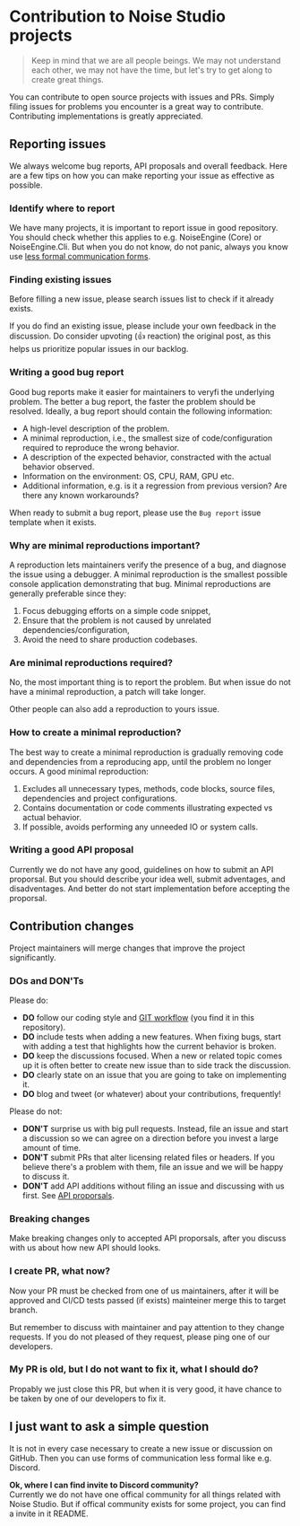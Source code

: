 # Contribution to Noise Studio projects

> Keep in mind that we are all people beings. We may not understand each other, we may not have the time, but let's try to get along to create great things.

You can contribute to open source projects with issues and PRs. Simply filing issues for problems you encounter is a great way to contribute. Contributing implementations is greatly appreciated.

## Reporting issues
We always welcome bug reports, API proposals and overall feedback. Here are a few tips on how you can make reporting your issue as effective as possible.

### Identify where to report
We have many projects, it is important to report issue in good repository. You should check whether this applies to e.g. NoiseEngine (Core) or NoiseEngine.Cli. But when you do not know, do not panic, always you know use [less formal communication forms](#i-just-want-to-ask-a-simple-question).

### Finding existing issues
Before filling a new issue, please search issues list to check if it already exists.

If you do find an existing issue, please include your own feedback in the discussion. Do consider upvoting (👍 reaction) the original post, as this helps us prioritize popular issues in our backlog.

### Writing a good bug report
Good bug reports make it easier for maintainers to veryfi the underlying problem. The better a bug report, the faster the problem should be resolved. Ideally, a bug report should contain the following information:
* A high-level description of the problem.
* A minimal reproduction, i.e., the smallest size of code/configuration required to reproduce the wrong behavior.
* A description of the expected behavior, constracted with the actual behavior observed.
* Information on the environment: OS, CPU, RAM, GPU etc.
* Additional information, e.g. is it a regression from previous version? Are there any known workarounds?

When ready to submit a bug report, please use the `Bug report` issue template when it exists.

### Why are minimal reproductions important?
A reproduction lets maintainers verify the presence of a bug, and diagnose the issue using a debugger. A minimal reproduction is the smallest possible console application demonstrating that bug. Minimal reproductions are generally preferable since they:

1. Focus debugging efforts on a simple code snippet,
2. Ensure that the problem is not caused by unrelated dependencies/configuration,
3. Avoid the need to share production codebases.

### Are minimal reproductions required?
No, the most important thing is to report the problem. But when issue do not have a minimal reproduction, a patch will take longer.

Other people can also add a reproduction to yours issue.

### How to create a minimal reproduction?
The best way to create a minimal reproduction is gradually removing code and dependencies from a reproducing app, until the problem no longer occurs. A good minimal reproduction:

1. Excludes all unnecessary types, methods, code blocks, source files, dependencies and project configurations.
2. Contains documentation or code comments illustrating expected vs actual behavior.
3. If possible, avoids performing any unneeded IO or system calls.

### Writing a good API proposal
Currently we do not have any good, guidelines on how to submit an API proporsal. But you should describe your idea well, submit adventages, and disadventages. And better do not start implementation before accepting the proporsal.

## Contribution changes
Project maintainers will merge changes that improve the project significantly. 

### DOs and DON'Ts
Please do:
* **DO** follow our coding style and [GIT workflow](/GitWorkflow.md) (you find it in this repository).
* **DO** include tests when adding a new features. When fixing bugs, start with adding a test that highlights how the current behavior is broken.
* **DO** keep the discussions focused. When a new or related topic comes up it is often better to create new issue than to side track the discussion.
* **DO** clearly state on an issue that you are going to take on implementing it.
* **DO** blog and tweet (or whatever) about your contributions, frequently!

Please do not:
* **DON'T** surprise us with big pull requests. Instead, file an issue and start a discussion so we can agree on a direction before you invest a large amount of time.
* **DON'T** submit PRs that alter licensing related files or headers. If you believe there's a problem with them, file an issue and we will be happy to discuss it.
* **DON'T** add API additions without filing an issue and discussing with us first. See [API proporsals](#writing-a-good-api-proposal).

### Breaking changes
Make breaking changes only to accepted API proporsals, after you discuss with us about how new API should looks.

### I create PR, what now?
Now your PR must be checked from one of us maintainers, after it will be approved and CI/CD tests passed (if exists) mainteiner merge this to target branch.

But remember to discuss with maintainer and pay attention to they change requests. If you do not pleased of they request, please ping one of our developers.

### My PR is old, but I do not want to fix it, what I should do?
Propably we just close this PR, but when it is very good, it have chance to be taken by one of our developers to fix it.

## I just want to ask a simple question
It is not in every case necessary to create a new issue or discussion on GitHub. Then you can use forms of communication less formal like e.g. Discord.

**Ok, where I can find invite to Discord community?**
<br>
Currently we do not have one offical community for all things related with Noise Studio. But if offical community exists for some project, you can find a invite in it README.  
